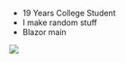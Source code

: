- 19 Years College Student
- I make random stuff
- Blazor main

<div>

</div>

<img src="https://github.com/user-attachments/assets/0b3c6063-314e-4d79-8366-db2532e54c6a.png">
